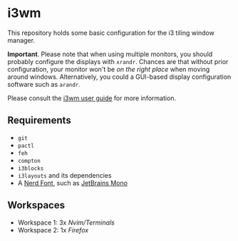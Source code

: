 # i3wm

This repository holds some basic configuration for the i3 tiling window manager.

**Important**. Please note that when using multiple monitors, you should probably configure the displays with `xrandr`. Chances are that without prior configuration, your monitor won't be *on the right place* when moving around windows. Alternatively, you could a GUI-based display configuration software such as `arandr`.

Please consult the [i3wm user guide](https://i3wm.org/docs/userguide.html) for more information.

## Requirements

- `git`
- `pactl`
- `feh`
- `compton`
- `i3blocks`
- `i3layouts` and its dependencies
- A [Nerd Font](https://www.nerdfonts.com/), such as [JetBrains Mono](https://www.programmingfonts.org/#jetbrainsmono)

## Workspaces

- Workspace 1: 3x *Nvim/Terminals*
- Workspace 2: 1x *Firefox*
